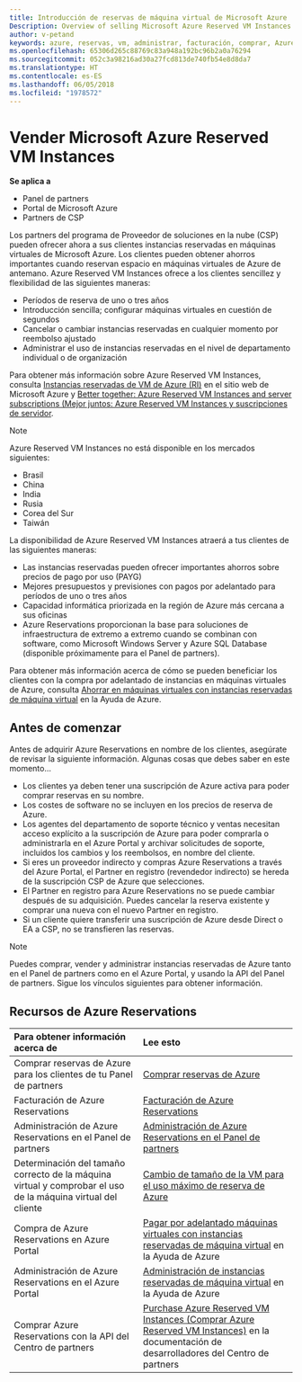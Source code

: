 ```yaml
---
title: Introducción de reservas de máquina virtual de Microsoft Azure | Centro de partners
Description: Overview of selling Microsoft Azure Reserved VM Instances in CSP.
author: v-petand
keywords: azure, reservas, vm, administrar, facturación, comprar, Azure RI, Azure Reserved VM Instances
ms.openlocfilehash: 65306d265c88769c83a948a192bc96b2a0a76294
ms.sourcegitcommit: 052c3a98216ad30a27fcd813de740fb54e8d8da7
ms.translationtype: HT
ms.contentlocale: es-ES
ms.lasthandoff: 06/05/2018
ms.locfileid: "1978572"
---
```

# <a name="sell-microsoft-azure-reserved-vm-instances"></a>Vender Microsoft Azure Reserved VM Instances 

**Se aplica a**

-  Panel de partners
-  Portal de Microsoft Azure
-  Partners de CSP

Los partners del programa de Proveedor de soluciones en la nube (CSP) pueden ofrecer ahora a sus clientes instancias reservadas en máquinas virtuales de Microsoft Azure. Los clientes pueden obtener ahorros importantes cuando reservan espacio en máquinas virtuales de Azure de antemano. Azure Reserved VM Instances ofrece a los clientes sencillez y flexibilidad de las siguientes maneras:

-   Períodos de reserva de uno o tres años 
-   Introducción sencilla; configurar máquinas virtuales en cuestión de segundos 
-   Cancelar o cambiar instancias reservadas en cualquier momento por reembolso ajustado 
-   Administrar el uso de instancias reservadas en el nivel de departamento individual o de organización 

Para obtener más información sobre Azure Reserved VM Instances, consulta [Instancias reservadas de VM de Azure (RI)](https://azure.microsoft.com/pricing/reserved-vm-instances/) en el sitio web de Microsoft Azure y [Better together: Azure Reserved VM Instances and server subscriptions (Mejor juntos: Azure Reserved VM Instances y suscripciones de servidor](https://blogs.partner.microsoft.com/mpn/better-together-azure-reserved-instances-server-subscriptions/).

> [!NOTE]  
> Azure Reserved VM Instances no está disponible en los mercados siguientes:  
> * Brasil  
> * China  
> * India  
> * Rusia  
> * Corea del Sur  
> * Taiwán  

La disponibilidad de Azure Reserved VM Instances atraerá a tus clientes de las siguientes maneras:

-   Las instancias reservadas pueden ofrecer importantes ahorros sobre precios de pago por uso (PAYG)
-   Mejores presupuestos y previsiones con pagos por adelantado para períodos de uno o tres años 
-   Capacidad informática priorizada en la región de Azure más cercana a sus oficinas  
-   Azure Reservations proporcionan la base para soluciones de infraestructura de extremo a extremo cuando se combinan con software, como Microsoft Windows Server y Azure SQL Database (disponible próximamente para el Panel de partners).   

Para obtener más información acerca de cómo se pueden beneficiar los clientes con la compra por adelantado de instancias en máquinas virtuales de Azure, consulta [Ahorrar en máquinas virtuales con instancias reservadas de máquina virtual](https://docs.microsoft.com/azure/billing/billing-save-compute-costs-reservations) en la Ayuda de Azure.

## <a name="before-you-begin"></a>Antes de comenzar

Antes de adquirir Azure Reservations en nombre de los clientes, asegúrate de revisar la siguiente información. Algunas cosas que debes saber en este momento...

-   Los clientes ya deben tener una suscripción de Azure activa para poder comprar reservas en su nombre.  
-   Los costes de software no se incluyen en los precios de reserva de Azure. 
-   Los agentes del departamento de soporte técnico y ventas necesitan acceso explícito a la suscripción de Azure para poder comprarla o administrarla en el Azure Portal y archivar solicitudes de soporte, incluidos los cambios y los reembolsos, en nombre del cliente.  
-   Si eres un proveedor indirecto y compras Azure Reservations a través del Azure Portal, el Partner en registro (revendedor indirecto) se hereda de la suscripción CSP de Azure que selecciones. 
-   El Partner en registro para Azure Reservations no se puede cambiar después de su adquisición. Puedes cancelar la reserva existente y comprar una nueva con el nuevo Partner en registro. 
-   Si un cliente quiere transferir una suscripción de Azure desde Direct o EA a CSP, no se transfieren las reservas. 

>[!NOTE]
> Puedes comprar, vender y administrar instancias reservadas de Azure tanto en el Panel de partners como en el Azure Portal, y usando la API del Panel de partners. Sigue los vínculos siguientes para obtener información. 

## <a name="azure-reservations-resources"></a>Recursos de Azure Reservations
|**Para obtener información acerca de**   |**Lee esto**    |
|:-----------------------------|:-----------------|
|Comprar reservas de Azure para los clientes de tu Panel de partners   |[Comprar reservas de Azure](azure-reservations-buying.md)
|Facturación de Azure Reservations   |[Facturación de Azure Reservations](azure-reservations-billing.md)   |
|Administración de Azure Reservations en el Panel de partners | [Administración de Azure Reservations en el Panel de partners](azure-reservations-manage.md)
|Determinación del tamaño correcto de la máquina virtual y comprobar el uso de la máquina virtual del cliente   |[Cambio de tamaño de la VM para el uso máximo de reserva de Azure](azure-usage.md)   |
|Compra de Azure Reservations en Azure Portal | [Pagar por adelantado máquinas virtuales con instancias reservadas de máquina virtual](https://docs.microsoft.com/azure/virtual-machines/windows/prepay-reserved-vm-instances) en la Ayuda de Azure |
|Administración de Azure Reservations en el Azure Portal   |[Administración de instancias reservadas de máquina virtual](https://docs.microsoft.com/azure/billing/billing-manage-reserved-vm-instance) en la Ayuda de Azure  |
|Comprar Azure Reservations con la API del Centro de partners | [Purchase Azure Reserved VM Instances (Comprar Azure Reserved VM Instances)](https://docs.microsoft.com/partner-center/develop/purchase-azure-reserved-vm-instances) en la documentación de desarrolladores del Centro de partners

 

